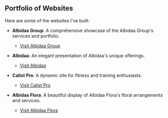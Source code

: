 
## Portfolio of Websites

Here are some of the websites I've built:

- **Albidaa Group**: A comprehensive showcase of the Albidaa Group's services and portfolio.
  - [Visit Albidaa Group](https://www.albidaagroup.com)

- **Albidaa**: An elegant presentation of Albidaa's unique offerings.
  - [Visit Albidaa](https://www.albidaa.com)

- **Calist Pro**: A dynamic site for fitness and training enthusiasts.
  - [Visit Calist Pro](https://www.calistpro.com)

- **Albidaa Flora**: A beautiful display of Albidaa Flora's floral arrangements and services.
  - [Visit Albidaa Flora](https://www.albidaaflora.com)
